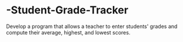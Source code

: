 # -Student-Grade-Tracker
Develop a program that allows a teacher to enter  students' grades and compute their average,  highest, and lowest scores. 
